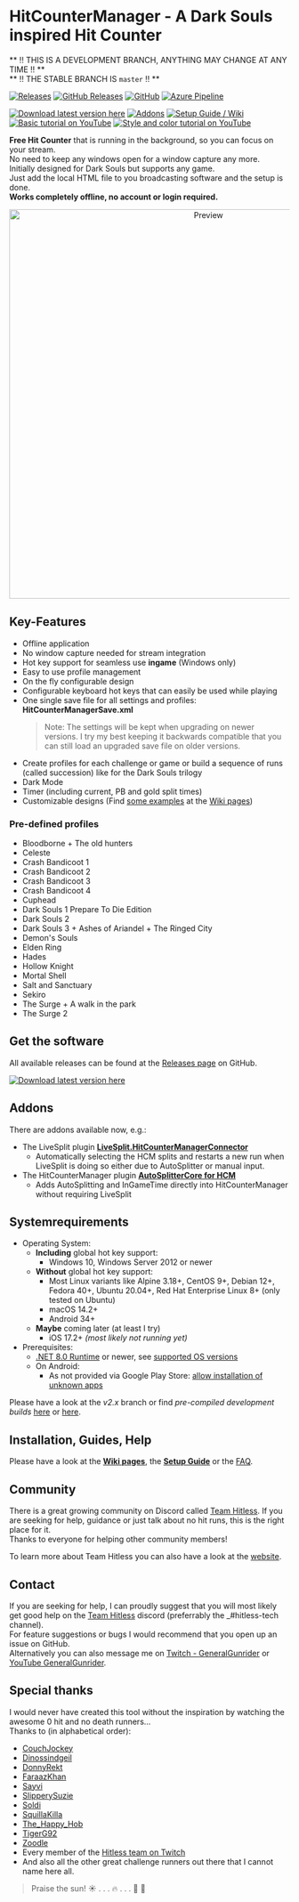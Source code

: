 # HitCounterManager - A Dark Souls inspired Hit Counter

** :bangbang: THIS IS A DEVELOPMENT BRANCH, ANYTHING MAY CHANGE AT ANY TIME :bangbang: **  
** :bangbang: THE STABLE BRANCH IS `master` :bangbang: **  

[![Releases](https://img.shields.io/github/release/topeterk/HitCounterManager.svg?label=Latest%20release:&longCache=true&style=for-the-badge&colorB=0088FF)](../../releases/latest)
[![GitHub Releases](https://img.shields.io/github/downloads/topeterk/HitCounterManager/total.svg?label=Downloads:&longCache=true&style=for-the-badge&colorB=0088FF)](../../releases)
[![GitHub](https://img.shields.io/github/license/topeterk/HitCounterManager.svg?label=License:&longCache=true&style=for-the-badge&colorB=0088FF)](LICENSE)
[![Azure Pipeline](https://dev.azure.com/topeterk/HitCounterManager/_apis/build/status/HitCounterManager?branchName=v2.x)](https://dev.azure.com/topeterk/HitCounterManager/_build)

[![Download latest version here](https://img.shields.io/badge/-Download%20latest%20version%20here-brightgreen?longCache=true&style=for-the-badge)](../../releases/latest)
[![Addons](https://img.shields.io/badge/-Addons-yellow?longCache=true&style=for-the-badge)](#addons)
[![Setup Guide / Wiki](https://img.shields.io/badge/-Setup%20Guide%20%2F%20Wiki-blue?longCache=true&style=for-the-badge)](../../wiki)  
[![Basic tutorial on YouTube](https://img.shields.io/badge/-Basic%20tutorial%20on%20YouTube-red?longCache=true&style=for-the-badge)](https://www.youtube.com/watch?v=iXGExlS4xeM&list=PLvBCl9o55PB7BYB7vXVxQuP5J27X_XXzm)
[![Style and color tutorial on YouTube](https://img.shields.io/badge/-Style%20and%20color%20tutorial%20on%20YouTube-red?longCache=true&style=for-the-badge)](https://www.youtube.com/watch?v=tvIRpSvfPOI&list=PLvBCl9o55PB7BYB7vXVxQuP5J27X_XXzm)

**Free Hit Counter** that is running in the background, so you can focus on your stream.  
No need to keep any windows open for a window capture any more.  
Initially designed for Dark Souls but supports any game.  
Just add the local HTML file to you broadcasting software and the setup is done.  
**Works completely offline, no account or login required.**

<p align="center"><a href="Source/Images/Preview.png"><img src="Source/Images/Preview.png" alt="Preview" width="700px"/></a></p>

## Key-Features

* Offline application
* No window capture needed for stream integration
* Hot key support for seamless use **ingame** (Windows only)
* Easy to use profile management
* On the fly configurable design
* Configurable keyboard hot keys that can easily be used while playing
* One single save file for all settings and profiles: **HitCounterManagerSave.xml**
  > Note: The settings will be kept when upgrading on newer versions.
  > I try my best keeping it backwards compatible that you can still load an upgraded save file on older versions.
* Create profiles for each challenge or game or build a sequence of runs (called succession) like for the Dark Souls trilogy
* Dark Mode
* Timer (including current, PB and gold split times)
* Customizable designs (Find [some examples](../../wiki/Designs) at the [Wiki pages](../../wiki))

### Pre-defined profiles

* Bloodborne + The old hunters
* Celeste
* Crash Bandicoot 1
* Crash Bandicoot 2
* Crash Bandicoot 3
* Crash Bandicoot 4
* Cuphead
* Dark Souls 1 Prepare To Die Edition
* Dark Souls 2
* Dark Souls 3 + Ashes of Ariandel + The Ringed City
* Demon's Souls
* Elden Ring
* Hades
* Hollow Knight
* Mortal Shell
* Salt and Sanctuary
* Sekiro
* The Surge + A walk in the park
* The Surge 2

## Get the software
All available releases can be found at the [Releases page](../../releases) on GitHub.

[![Download latest version here](https://img.shields.io/badge/-Download%20latest%20version%20here-brightgreen?longCache=true&style=for-the-badge)](../../releases/latest)

## Addons
There are addons available now, e.g.:
* The LiveSplit plugin [**LiveSplit.HitCounterManagerConnector**](https://github.com/topeterk/LiveSplit.HitCounterManagerConnector)
  * Automatically selecting the HCM splits and restarts a new run when LiveSplit is doing so either due to AutoSplitter or manual input.
* The HitCounterManager plugin [**AutoSplitterCore for HCM**](https://github.com/neimex23/HitCounterManager)
  * Adds AutoSplitting and InGameTime directly into HitCounterManager without requiring LiveSplit

## Systemrequirements
* Operating System:
  * **Including** global hot key support:
    * Windows 10, Windows Server 2012 or newer
  * **Without** global hot key support:
    * Most Linux variants like Alpine 3.18+, CentOS 9+, Debian 12+, Fedora 40+, Ubuntu 20.04+, Red Hat Enterprise Linux 8+ (only tested on Ubuntu)
    * macOS 14.2+
    * Android 34+
  * **Maybe** coming later (at least I try)
    * iOS 17.2+ _(most likely not running yet)_
* Prerequisites:
  * [.NET 8.0 Runtime](https://dotnet.microsoft.com/download/dotnet/8.0/runtime) or newer, see [supported OS versions](https://github.com/dotnet/core/blob/main/release-notes/8.0/supported-os.md)
  * On Android:
    * As not provided via Google Play Store: [allow installation of unknown apps](https://developer.android.com/studio/publish#publishing-unknown)

Please have a look at the _v2.x_ branch or find *pre-compiled development builds* [here](../../issues/21) or [here](https://dev.azure.com/topeterk/HitCounterManager/_build).

## Installation, Guides, Help
Please have a look at the **[Wiki pages](../../wiki)**, the **[Setup Guide](../../wiki/SetupGuide)** or the [FAQ](../../wiki/SetupGuide#FAQ).

## Community
There is a great growing community on Discord called [Team Hitless](https://discord.gg/4E7cSK7).
If you are seeking for help, guidance or just talk about no hit runs, this is the right place for it.  
Thanks to everyone for helping other community members!

To learn more about Team Hitless you can also have a look at the [website](https://www.teamhitless.com).

## Contact
If you are seeking for help, I can proudly suggest that you will most likely get good help on the [Team Hitless](https://discord.gg/4E7cSK7) discord (preferrably the _#hitless-tech channel).  
For feature suggestions or bugs I would recommend that you open up an issue on GitHub.  
Alternatively you can also message me on [Twitch - GeneralGunrider](https://www.twitch.tv/generalgunrider) or [YouTube GeneralGunrider](https://www.youtube.com/watch?v=iXGExlS4xeM&list=PLvBCl9o55PB7BYB7vXVxQuP5J27X_XXzm).

## Special thanks
I would never have created this tool without the inspiration by watching the awesome 0 hit and no death runners...  
Thanks to (in alphabetical order):
* [CouchJockey](https://www.twitch.tv/couchjockey)
* [Dinossindgeil](https://www.twitch.tv/dinossindgeil)
* [DonnyRekt](https://www.twitch.tv/donnyrekt)
* [FaraazKhan](https://www.twitch.tv/faraazkhan)
* [Sayvi](https://www.twitch.tv/sayvi)
* [SlipperySuzie](https://www.twitch.tv/slipperysuzie)
* [Soldi](https://www.twitch.tv/soldi)
* [SquillaKilla](https://www.twitch.tv/squillakilla)
* [The_Happy_Hob](https://www.twitch.tv/the_happy_hob)
* [TigerG92](https://www.twitch.tv/tigerg92)
* [Zoodle](https://www.twitch.tv/zoodle)
* Every member of the [Hitless team on Twitch](https://www.twitch.tv/team/hitless)
* And also all the other great challenge runners out there that I cannot name here all.
  
> Praise the sun!  :sunny: . . . :fire: . . .  :running: :dash: 
